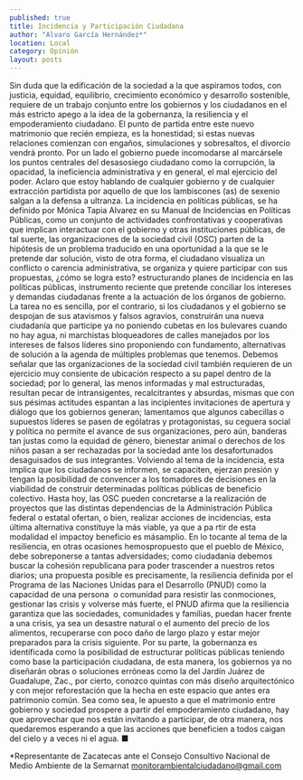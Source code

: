 ```yaml
---
published: true
title: Incidencia y Participación Ciudadana
author: "Alvaro García Hernández*"
location: Local
category: Opinión
layout: posts
---
```


Sin duda que la edificación de la sociedad a la que aspiramos todos, con justicia, equidad, equilibrio, crecimiento económico y desarrollo sostenible, requiere de un trabajo conjunto entre los gobiernos y los ciudadanos en el más estricto apego a la idea de la gobernanza, la resiliencia y el empoderamiento ciudadano. El punto de partida entre este nuevo matrimonio que recién empieza, es la honestidad; si estas nuevas relaciones comienzan con engaños, simulaciones y sobresaltos, el divorcio vendrá pronto. Por un lado el gobierno puede incomodarse al marcársele los puntos centrales del desasosiego ciudadano como la corrupción, la opacidad, la ineficiencia administrativa y en general, el mal ejercicio del poder. Aclaro que estoy hablando de cualquier gobierno y de cualquier extracción partidista por aquello de que los lambiscones (as) de sexenio salgan a la defensa a ultranza. La incidencia en políticas públicas, se ha definido por Mónica Tapia Alvarez en su Manual de Incidencias en Políticas Públicas, como un conjunto de actividades confrontativas y cooperativas que implican interactuar con el gobierno y otras instituciones públicas, de tal suerte, las organizaciones de la sociedad civil (OSC) parten de la hipótesis de un problema traducido en una oportunidad a la que se le pretende dar solución, visto de otra forma, el ciudadano visualiza un conflicto o carencia administrativa, se organiza y quiere participar con sus propuestas, ¿cómo se logra esto? estructurando planes de incidencia en las políticas públicas, instrumento reciente que pretende conciliar los intereses y demandas ciudadanas frente a la actuación de los órganos de gobierno. La tarea no es sencilla, por el contrario, si los ciudadanos y el gobierno se despojan de sus atavismos y falsos agravios, construirán una nueva ciudadanía que participe ya no poniendo cubetas en los bulevares cuando no hay agua, ni marchistas bloqueadores de calles manejados por los intereses de falsos líderes sino proponiendo con fundamento, alternativas de solución a la agenda de múltiples problemas que tenemos. Debemos señalar que las organizaciones de la sociedad civil también requieren de un ejercicio muy consiente de ubicación respecto a su papel dentro de la sociedad; por lo general, las menos informadas y mal estructuradas, resultan pecar de intransigentes, recalcitrantes y absurdas, mismas que con sus pésimas actitudes espantan a las incipientes invitaciones de apertura y diálogo que los gobiernos generan; lamentamos que algunos cabecillas o supuestos líderes se pasen de ególatras y protagonistas, su ceguera social y política no permite el avance de sus organizaciones, pero aún, banderas tan justas como la equidad de género, bienestar animal o derechos de los niños pasan a ser rechazadas por la sociedad ante los desafortunados desaguisados de sus integrantes. Volviendo al tema de la incidencia, esta implica que los ciudadanos se informen, se capaciten, ejerzan presión y tengan la posibilidad de convencer a los tomadores de decisiones en la viabilidad de construir determinadas políticas públicas de beneficio colectivo. Hasta hoy, las OSC pueden concretarse a la realización de proyectos que las distintas dependencias de la Administración Pública federal o estatal ofertan, o bien, realizar acciones de incidencias, esta última alternativa constituye la más viable, ya que a pa  rtir de esta modalidad el impactoy beneficio es másamplio. En lo tocante al tema de la resiliencia, en otras ocasiones hemospropuesto que el pueblo de México, debe sobreponerse a tantas adversidades; como ciudadanía debemos buscar la cohesión republicana para poder trascender a nuestros retos diarios; una propuesta posible es precisamente, la resiliencia definida por el Programa de las Naciones Unidas para el Desarrollo (PNUD) como la capacidad de una persona  o comunidad para resistir las conmociones, gestionar las crisis y volverse más fuerte, el PNUD afirma que la resiliencia garantiza que las sociedades, comunidades y familias, puedan hacer frente a una crisis, ya sea un desastre natural o el aumento del precio de los alimentos, recuperarse con poco daño de largo plazo y estar mejor preparados para la crisis siguiente. Por su parte, la gobernanza es identificada como la posibilidad de estructurar políticas públicas teniendo como base la participación ciudadana, de esta manera, los gobiernos ya no diseñarán obras o soluciones erróneas como la del Jardín Juárez de Guadalupe, Zac., por cierto, conozco quintas con más diseño arquitectónico y con mejor reforestación que la hecha en este espacio que antes era patrimonio común. Sea como sea, le apuesto a que el matrimonio entre gobierno y sociedad prospere a partir del empoderamiento ciudadano, hay que aprovechar que nos están invitando a participar, de otra manera, nos quedaremos esperando a que las acciones que beneficien a todos caigan del cielo y a veces ni el agua. ■

*Representante de Zacatecas ante el 
Consejo Consultivo Nacional de Medio Ambiente de la Semarnat
monitorambientalciudadano@gmail.com
